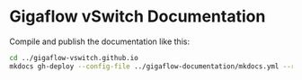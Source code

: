 # Gigaflow vSwitch Documentation

Compile and publish the documentation like this:

```sh
cd ../gigaflow-vswitch.github.io
mkdocs gh-deploy --config-file ../gigaflow-documentation/mkdocs.yml --remote-branch main
```
